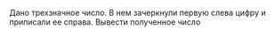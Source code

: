  Дано трехзначное число. В нем зачеркнули первую слева цифру и
 приписали ее справа. Вывести полученное число
